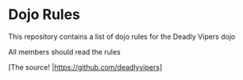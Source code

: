Dojo Rules
==========

This repository contains a list of dojo rules for the Deadly Vipers dojo

All members should read the rules

[The source! |https://github.com/deadlyvipers]
